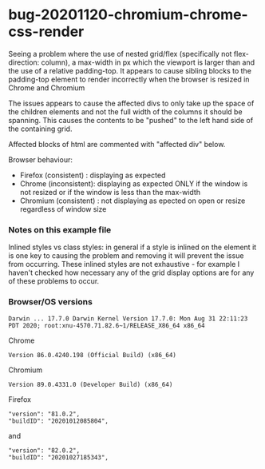 # bug-20201120-chromium-chrome-css-render

Seeing a problem where the use of nested grid/flex (specifically not flex-direction: column), a max-width in px which the
viewport is larger than and the use of a relative padding-top. It appears to cause sibling blocks to the padding-top element
to render incorrectly when the browser is resized in Chrome and Chromium

The issues appears to cause the affected divs to only take up the space of the children elements and not the full width of
the columns it should be spanning. This causes the contents to be "pushed" to the left hand side of the containing grid.

Affected blocks of html are commented with "affected div" below.

Browser behaviour:
- Firefox  (consistent)  : displaying as expected
- Chrome   (inconsistent): displaying as expected ONLY if the window is not resized or if the window is less than the max-width
- Chromium (consistent)  : not displaying as epected on open or resize regardless of window size

### Notes on this example file

Inlined styles vs class styles: in general if a style is inlined on the element it is one key to causing the problem and
removing it will prevent the issue from occurring. These inlined styles are not exhaustive - for example I haven't checked
how necessary any of the grid display options are for any of these problems to occur.

### Browser/OS versions

```
Darwin ... 17.7.0 Darwin Kernel Version 17.7.0: Mon Aug 31 22:11:23 PDT 2020; root:xnu-4570.71.82.6~1/RELEASE_X86_64 x86_64
```

Chrome
```
Version 86.0.4240.198 (Official Build) (x86_64)
```

Chromium
```
Version 89.0.4331.0 (Developer Build) (x86_64)
```

Firefox
```
"version": "81.0.2",
"buildID": "20201012085804",
```
and
```
"version": "82.0.2",
"buildID": "20201027185343",
```
